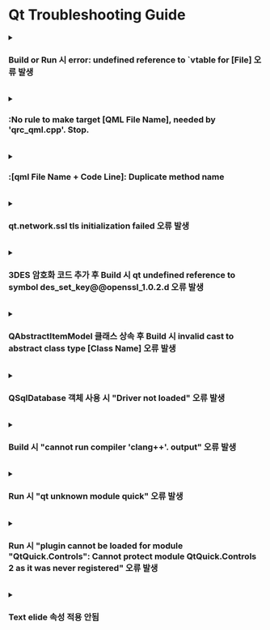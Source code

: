 # Qt Troubleshooting Guide

<details>
  <summary><h3>Build or Run 시 error: undefined reference to `vtable for [File] 오류 발생</h3></summary>
  
<b>환경</b> : Ubuntu 16.04, Qt5.12
<br>
<b>증상</b> : 코드 수정 후 Build 시 오류 발생하여 Build Fail 발생
<br>
<b>원인</b> : 새로운 파일 추가 후 moc 파일이 생성되지 않음. 즉 .pri 또는 .pro 파일의 변경 사항이 적용되지 않음
<br>
<b>해결 방안</b> : Clean - Run qmake 후 작업 진행
<br>
<b>참고 링크 : </b> [링크](https://codingcoding.tistory.com/320)

</details>

<br>

<details>
  <summary><h3>:No rule to make target [QML File Name], needed by 'qrc_qml.cpp'. Stop.</h3></summary>
  
<b>환경</b> : Ubuntu 16.04, Qt5.12
<br>
<b>증상</b> : Build 시 오류 발생하여 Build Fail 발생
<br>
<b>원인</b> : 실제 폴더 및 파일 내용이 qml.qrc 안에 정의되어 있는 File Path와 상이하여 발생
<br>
<b>해결 방안</b> : qml.qrc와 실제 폴더 및 파일 내용 동일하게 수정
<br>
<b>참고 링크 : </b> X

</details>

<br>

<details>
  <summary><h3>:[qml File Name + Code Line]: Duplicate method name</h3></summary>
  
<b>환경</b> : Ubuntu 16.04, Qt5.12
<br>
<b>증상</b> : Run 시 qml 파일 로드되지 않음
<br>
<b>원인</b> : qml 내 function 중복 정의로 발생
<br>
<b>해결 방안</b> : function 중복 정의하지 않도록 수정
<br>
<b>참고 링크 : </b> X

</details>

<br>

<details>
  <summary><h3>qt.network.ssl tls initialization failed 오류 발생</h3></summary>
  
<b>환경</b> : Windows 10, Qt5.12
<br>
<b>증상</b> : HTTP(GET) Method 호출 시 SSL Fail 오류 발생
<br>
<b>원인</b> : Qt - Open SSL 환경 변수 추가되지 않아 발생
<br>
<b>해결 방안</b> : Qt - Open SSL Path 추가
<br>

![image](https://github.com/JeHeeYu/Troubleshooting-Guide/assets/87363461/bf1ad91c-5cdb-4bbb-93e9-84b4a7c920e6)


<br>

<b>참고 링크 : </b> [링크](https://stackoverflow.com/questions/58625924/qt-error-message-qt-network-ssl-qsslsocketconnecttohostencrypted-tls-initia)

</details>

<br>

<details>
  <summary><h3>3DES 암호화 코드 추가 후 Build 시 qt undefined reference to symbol des_set_key@@openssl_1.0.2.d 오류 발생</h3></summary>
  
<b>환경</b> : Ubuntu 16.04, Qt5.12
<br>
<b>증상</b> : <openssl/des.h> Header 추가 및 3DES 암호화 코드 추가 시 빌드 오류 발생
<br>
<b>원인</b> : .pro 파일에 LIB 추가하지 않아 발생
<br>
<b>해결 방안</b> : .pro 파일에 lcrypto 추가

```
LIBS += -lcrypto
```

<br>

<b>참고 링크 : </b> [링크](https://forum.qt.io/topic/72493/qt-and-openssl-compilation-undefined-reference/3)

</details>

<br>

<details>
  <summary><h3>QAbstractItemModel 클래스 상속 후 Build 시 invalid cast to abstract class type [Class Name] 오류 발생</h3></summary>
  
<b>환경</b> : Ubuntu 16.04, Qt5.12
<br>
<b>증상</b> : 프로그램 Build 시 오류 발생
<br>
<b>원인</b> : QAbstractItemModel 상속 후 필수 메서드 Overriding 하지 않아서 발생
<br>
<b>해결 방안</b> : rowCount, data 메서드 재정의
<br>
<b>참고 링크 : </b> X

</details>

<br>

<details>
  <summary><h3>QSqlDatabase 객체 사용 시 "Driver not loaded" 오류 발생</h3></summary>
  
<b>환경</b> : Ubuntu 16.04, Qt5.12
<br>
<b>증상</b> : QSqlDatabase 객체 사용 시 오류 발생
<br>
<b>원인</b> : Database 타입을 지정하지 않아 발생
<br>
<b>해결 방안</b> : sql 변수 데이터베이스 타입 지정
```
QSqlDatabase::addDatabase("QSQLITE") 
```
<b>참고 링크 : </b> X

</details>

<br>

<details>
  <summary><h3>Build 시 "cannot run compiler 'clang++'. output" 오류 발생</h3></summary>
  
<b>환경</b> : Ubuntu 22.04, Qt5.12
<br>
<b>증상</b> : Windows에서 작업 하던 프로젝트를 Ubuntu에서 빌드 시 오류 발생
<br>
<b>원인</b> : clang이 설치 되어 있지 않아 발생
<br>
<b>해결 방안</b> : clang 설치
```
sudo apt-get install clang
```
<b>참고 링크 : </b> [링크](https://forum.qt.io/topic/99294/project-error-cannot-run-compiler-clang-output/8)

</details>

<br>

<details>
  <summary><h3>Run 시 "qt unknown module quick" 오류 발생</h3></summary>
  
<b>환경</b> : Ubuntu 22.04, Qt5.12
<br>
<b>증상</b> : Windows에서 작업 하던 프로젝트를 Ubuntu에서 빌드 시 오류 발생
<br>
<b>원인</b> : qt dev 패키지가 설치 되어 있지 않아 발생
<br>
<b>해결 방안</b> : qt dev 패키지 설치 
```
sudo apt install qtdeclarative5-dev
```
<b>참고 링크 : </b> [링크](https://stackoverflow.com/questions/32052814/unknown-modules-in-qt-qml-quick)

</details>


<br>

<details>
  <summary><h3>Run 시 "plugin cannot be loaded for module "QtQuick.Controls": Cannot protect module QtQuick.Controls 2 as it was never registered" 오류 발생</h3></summary>
  
<b>환경</b> : Ubuntu 22.04, Qt5.12
<br>
<b>증상</b> : QtQuick.Controls import 부분에서 오류 발생
<br>
<b>원인</b> : qt dev 패키지가 설치 되어 있지 않아 발생
<br>
<b>해결 방안</b> : qt dev 패키지 설치 
```
sudo apt install qml-module-qtquick-controls2
```
<b>참고 링크 : </b> [링크](https://stackoverflow.com/questions/53374106/how-to-solve-module-qtquick-controls-version-2-0-is-not-installed-on-mac)

</details>


<br>

<details>
  <summary><h3>Text elide 속성 적용 안됨</h3></summary>
  
<b>환경</b> : Ubuntu 16.04, Qt5.12
<br>
<b>증상</b> : elide 속성 적용 안됨
<br>
<b>원인</b> : wrapMode가 지정되어 있어 발생
<br>
<b>해결 방안</b> : wrapMode 미지정
<br>
<b>참고 링크 : </b> X

</details>
